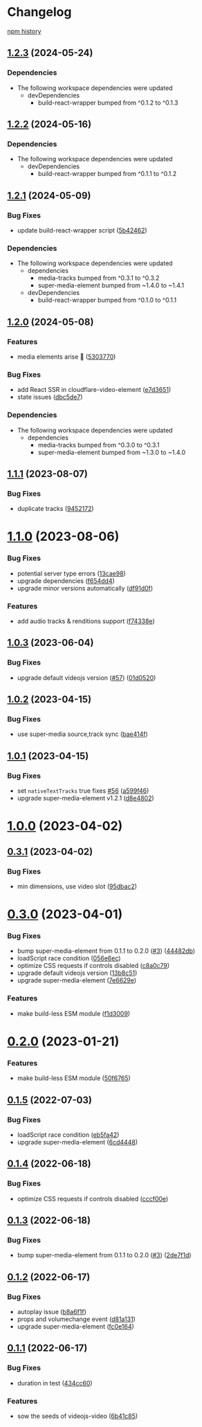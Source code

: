 # Changelog

[npm history][1]

[1]: https://www.npmjs.com/package/videojs-video-element?activeTab=versions


## [1.2.3](https://github.com/muxinc/media-elements/compare/videojs-video-element@1.2.2...videojs-video-element@1.2.3) (2024-05-24)


### Dependencies

* The following workspace dependencies were updated
  * devDependencies
    * build-react-wrapper bumped from ^0.1.2 to ^0.1.3

## [1.2.2](https://github.com/muxinc/media-elements/compare/videojs-video-element@1.2.1...videojs-video-element@1.2.2) (2024-05-16)


### Dependencies

* The following workspace dependencies were updated
  * devDependencies
    * build-react-wrapper bumped from ^0.1.1 to ^0.1.2

## [1.2.1](https://github.com/muxinc/media-elements/compare/videojs-video-element@1.2.0...videojs-video-element@1.2.1) (2024-05-09)


### Bug Fixes

* update build-react-wrapper script ([5b42462](https://github.com/muxinc/media-elements/commit/5b42462794192a19b730e7aaabba5646300f0a05))


### Dependencies

* The following workspace dependencies were updated
  * dependencies
    * media-tracks bumped from ^0.3.1 to ^0.3.2
    * super-media-element bumped from ~1.4.0 to ~1.4.1
  * devDependencies
    * build-react-wrapper bumped from ^0.1.0 to ^0.1.1

## [1.2.0](https://github.com/muxinc/media-elements/compare/videojs-video-element-v1.1.2...videojs-video-element@1.2.0) (2024-05-08)


### Features

* media elements arise 🌱 ([5303770](https://github.com/muxinc/media-elements/commit/530377067b9d87b464b3c4eadc93c6b210deac56))


### Bug Fixes

* add React SSR in cloudflare-video-element ([e7d3651](https://github.com/muxinc/media-elements/commit/e7d36517ce2682a6642e3dbcb2e48875678d53bd))
* state issues ([dbc5de7](https://github.com/muxinc/media-elements/commit/dbc5de783596dec7b816b7cd09790e363a5a682f))


### Dependencies

* The following workspace dependencies were updated
  * dependencies
    * media-tracks bumped from ^0.3.0 to ^0.3.1
    * super-media-element bumped from ~1.3.0 to ~1.4.0


## [1.1.1](https://github.com/luwes/videojs-video-element/compare/v1.1.0...v1.1.1) (2023-08-07)


### Bug Fixes

* duplicate tracks ([9452172](https://github.com/luwes/videojs-video-element/commit/9452172313c4fcd5cc46bb344486f9f614f30241))



# [1.1.0](https://github.com/luwes/videojs-video-element/compare/v1.0.3...v1.1.0) (2023-08-06)


### Bug Fixes

* potential server type errors ([13cae98](https://github.com/luwes/videojs-video-element/commit/13cae987abe991ba089eb9e89e0e3389a4ba68d5))
* upgrade dependencies ([f654dd4](https://github.com/luwes/videojs-video-element/commit/f654dd454c785bc07847f03c2770c230b502bc50))
* upgrade minor versions automatically ([df91d0f](https://github.com/luwes/videojs-video-element/commit/df91d0f1ff7fd2ff48b16e8cfef3706691d78399))


### Features

* add audio tracks & renditions support ([f74338e](https://github.com/luwes/videojs-video-element/commit/f74338eb83adc597a96ba66ec5420280cc30a54d))


## [1.0.3](https://github.com/luwes/videojs-video-element/compare/v1.0.2...v1.0.3) (2023-06-04)


### Bug Fixes

* upgrade default videojs version ([#57](https://github.com/luwes/videojs-video-element/issues/57)) ([01d0520](https://github.com/luwes/videojs-video-element/commit/01d052026cf504fdf7e4bcb4221be6199e7b9764))



## [1.0.2](https://github.com/luwes/videojs-video-element/compare/v1.0.1...v1.0.2) (2023-04-15)


### Bug Fixes

* use super-media source,track sync ([bae414f](https://github.com/luwes/videojs-video-element/commit/bae414fc9c143f5942228874b90ad2c636b9762a))



## [1.0.1](https://github.com/luwes/videojs-video-element/compare/v1.0.0...v1.0.1) (2023-04-15)


### Bug Fixes

* set `nativeTextTracks` true fixes [#56](https://github.com/luwes/videojs-video-element/issues/56) ([a599f46](https://github.com/luwes/videojs-video-element/commit/a599f46242483edba5b6e9b5cd93a31baebcc942))
* upgrade super-media-element v1.2.1 ([d8e4802](https://github.com/luwes/videojs-video-element/commit/d8e480277ea13303d5f76560cef54c476b2cd80e))



# [1.0.0](https://github.com/luwes/videojs-video-element/compare/v0.3.1...v1.0.0) (2023-04-02)



## [0.3.1](https://github.com/luwes/videojs-video-element/compare/v0.3.0...v0.3.1) (2023-04-02)


### Bug Fixes

* min dimensions, use video slot ([95dbac2](https://github.com/luwes/videojs-video-element/commit/95dbac210ad96e29633dc573a6002209961ef40a))



# [0.3.0](https://github.com/luwes/videojs-video-element/compare/v0.1.2...v0.3.0) (2023-04-01)


### Bug Fixes

* bump super-media-element from 0.1.1 to 0.2.0 ([#3](https://github.com/luwes/videojs-video-element/issues/3)) ([44482db](https://github.com/luwes/videojs-video-element/commit/44482db8e50a8159c58848dedb9341cb7590c181))
* loadScript race condition ([056e6ec](https://github.com/luwes/videojs-video-element/commit/056e6eca3ef9cc957ae5b3302dc94a28f4b84727))
* optimize CSS requests if controls disabled ([c8a0c79](https://github.com/luwes/videojs-video-element/commit/c8a0c7994064720d5cc7bf8d5aab72533e5bfde3))
* upgrade default videojs version ([13b8c51](https://github.com/luwes/videojs-video-element/commit/13b8c512d1bdee66c8f96f5eb1a77f4f13b6411e))
* upgrade super-media-element ([7e6629e](https://github.com/luwes/videojs-video-element/commit/7e6629ed44cb59783cb8bab1fb4e03b36e7266eb))


### Features

* make build-less ESM module ([f1d3009](https://github.com/luwes/videojs-video-element/commit/f1d300983e69657a756b5ff45637ccd598c6ae8f))



# [0.2.0](https://github.com/luwes/videojs-video-element/compare/v0.1.5...v0.2.0) (2023-01-21)


### Features

* make build-less ESM module ([50f6765](https://github.com/luwes/videojs-video-element/commit/50f6765aab96738e9591c8a97b9e6d933a965b00))



## [0.1.5](https://github.com/luwes/videojs-video-element/compare/v0.1.4...v0.1.5) (2022-07-03)


### Bug Fixes

* loadScript race condition ([eb5fa42](https://github.com/luwes/videojs-video-element/commit/eb5fa425b9a5d949227cff86d6a221565bed0c08))
* upgrade super-media-element ([6cd4448](https://github.com/luwes/videojs-video-element/commit/6cd4448bc219b994ca39bab0a2d95befe057ef51))



## [0.1.4](https://github.com/luwes/videojs-video-element/compare/v0.1.3...v0.1.4) (2022-06-18)


### Bug Fixes

* optimize CSS requests if controls disabled ([cccf00e](https://github.com/luwes/videojs-video-element/commit/cccf00e8d95554b67cca012b0cb30b334f311b8e))



## [0.1.3](https://github.com/luwes/videojs-video-element/compare/v0.1.2...v0.1.3) (2022-06-18)


### Bug Fixes

* bump super-media-element from 0.1.1 to 0.2.0 ([#3](https://github.com/luwes/videojs-video-element/issues/3)) ([2de7f1d](https://github.com/luwes/videojs-video-element/commit/2de7f1dc1b857de7ab0fb11406b2c054e5cc600c))



## [0.1.2](https://github.com/luwes/videojs-video-element/compare/v0.1.1...v0.1.2) (2022-06-17)


### Bug Fixes

* autoplay issue ([b8a6f1f](https://github.com/luwes/videojs-video-element/commit/b8a6f1ffa7405e857342d2f1ca344c0efecf1ae3))
* props and volumechange event ([d81a131](https://github.com/luwes/videojs-video-element/commit/d81a13185c36ff77460d5cfd1aa9254c3de3edbd))
* upgrade super-media-element ([fc0e164](https://github.com/luwes/videojs-video-element/commit/fc0e16445117fffec3db9455ac54fc7da5a9585f))



## [0.1.1](https://github.com/luwes/videojs-video-element/compare/6b41c855bb14e0d38c2a4006087624bcee1b907b...v0.1.1) (2022-06-17)


### Bug Fixes

* duration in test ([434cc60](https://github.com/luwes/videojs-video-element/commit/434cc604889118b3f22b9488f65f8dc8e56cc80e))


### Features

* sow the seeds of videojs-video ([6b41c85](https://github.com/luwes/videojs-video-element/commit/6b41c855bb14e0d38c2a4006087624bcee1b907b))
